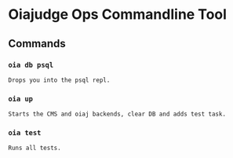 # Oiajudge Ops Commandline Tool
## Commands
### `oia db psql`
    Drops you into the psql repl.

### `oia up`
    Starts the CMS and oiaj backends, clear DB and adds test task.

### `oia test`
    Runs all tests.